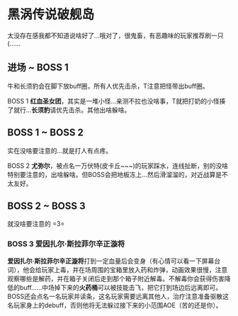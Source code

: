 # 黑涡传说破舰岛

太没存在感我都不知道说啥好了…哦对了，<Item name="触手" />很鬼畜，有恶趣味的玩家推荐刷一只(……

## 进场 ~ BOSS 1

牛和长须豹会在脚下放buff圈，所有人优先击杀，<Role name="tank" />T注意把怪带出buff圈。

BOSS 1 **红血圣女团**，其实是一堆小怪…亲测不拉也没啥事，T就把打奶的小怪揍了就行…**长须豹**请优先击杀。其他出啥躲啥。

## BOSS 1 ~ BOSS 2

实在没啥要注意的…就是打人有点疼。

BOSS 2 **尤弥尔**，被点名一万伏特(皮卡丘~~~)的玩家踩水，连线扯断，别的没啥特别要注意的，出啥躲啥。但BOSS会把地板冻上…然后滑溜溜的，对近战算是不太友好。

## BOSS 2 ~ BOSS 3

就没啥要注意的 =3=

### BOSS 3 爱因扎尔·斯拉菲尔辛正漩将

**爱因扎尔·斯拉菲尔辛正漩将**打到一定血量后会变身（有心情可以看一下屏幕台词），他会给玩家上毒，并在场周围的宝箱里放入药和炸弹，动画效果很慢，注意观察哪些是解药，并在箱子关闭后走到那个箱子附近解毒。不解毒你会获得伤害降低的buff……中场掉下来的**火药桶**可以被技能击飞，把它打到场边后远离即可。BOSS还会点名一名玩家并读条，这名玩家需要远离其他人，<Role name="healer" />治疗注意准备驱散这名玩家身上的<Status :id="1344" name="加重" dispel/>debuff，否则他将无法躲过接下来的小范围AOE（苦的还是你）。